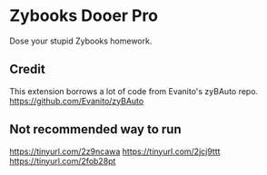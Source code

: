 # Zybooks Dooer Pro

Dose your stupid Zybooks homework.

## Credit

This extension borrows a lot of code from Evanito's zyBAuto repo. https://github.com/Evanito/zyBAuto

## Not recommended way to run

https://tinyurl.com/2z9ncawa
https://tinyurl.com/2jcj9ttt
https://tinyurl.com/2fob28pt
